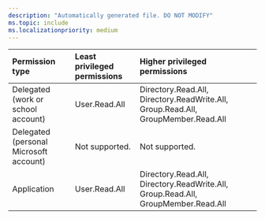 ```yaml
---
description: "Automatically generated file. DO NOT MODIFY"
ms.topic: include
ms.localizationpriority: medium
---
```


|Permission type|Least privileged permissions|Higher privileged permissions|
|:---|:---|:---|
|Delegated (work or school account)|User.Read.All|Directory.Read.All, Directory.ReadWrite.All, Group.Read.All, GroupMember.Read.All|
|Delegated (personal Microsoft account)|Not supported.|Not supported.|
|Application|User.Read.All|Directory.Read.All, Directory.ReadWrite.All, Group.Read.All, GroupMember.Read.All|

